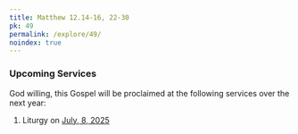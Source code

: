 ```yaml
---
title: Matthew 12.14-16, 22-30
pk: 49
permalink: /explore/49/
noindex: true
---
```


### Upcoming Services

God willing, this Gospel will be proclaimed at the following services over the next year:


1. Liturgy on [July,  8, 2025](https://orthocal.info/readings/gregorian/2025/07/08/)
